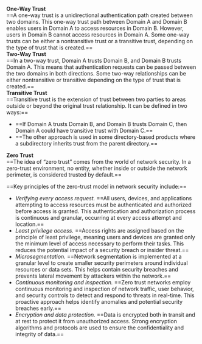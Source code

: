 **One-Way Trust**  
==A one-way trust is a unidirectional authentication path created between two domains. This one-way trust path between Domain A and Domain B enables users in Domain A to access resources in Domain B. However, users in Domain B cannot access resources in Domain A. Some one-way trusts can be either a nontransitive trust or a transitive trust, depending on the type of trust that is created.==  
**Two-Way Trust**  
==In a two-way trust, Domain A trusts Domain B, and Domain B trusts Domain A. This means that authentication requests can be passed between the two domains in both directions. Some two-way relationships can be either nontransitive or transitive depending on the type of trust that is created.==  
**Transitive Trust**  
==Transitive trust is the extension of trust between two parties to areas outside or beyond the original trust relationship. It can be defined in two ways:==

- ==If Domain A trusts Domain B, and Domain B trusts Domain C, then Domain A could have transitive trust with Domain C.==
- ==The other approach is used in some directory-based products where a subdirectory inherits trust from the parent directory.==

**Zero Trust**  
==The idea of “zero trust” comes from the world of network security. In a zero-trust environment, no entity, whether inside or outside the network perimeter, is considered trusted by default.==
 
==Key principles of the zero-trust model in network security include:==

- _Verifying every access request._ ==All users, devices, and applications attempting to access resources must be authenticated and authorized before access is granted. This authentication and authorization process is continuous and granular, occurring at every access attempt and location.== 
- _Least privilege access._ ==Access rights are assigned based on the principle of least privilege, meaning users and devices are granted only the minimum level of access necessary to perform their tasks. This reduces the potential impact of a security breach or insider threat.==
- _Microsegmentation._ ==Network segmentation is implemented at a granular level to create smaller security perimeters around individual resources or data sets. This helps contain security breaches and prevents lateral movement by attackers within the network.==
- _Continuous monitoring and inspection._ ==Zero trust networks employ continuous monitoring and inspection of network traffic, user behavior, and security controls to detect and respond to threats in real-time. This proactive approach helps identify anomalies and potential security breaches early.==
- _Encryption and data protection._ ==Data is encrypted both in transit and at rest to protect it from unauthorized access. Strong encryption algorithms and protocols are used to ensure the confidentiality and integrity of data.==